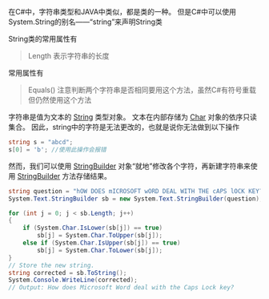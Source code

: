 在C#中，字符串类型和JAVA中类似，都是类的一种。
但是C#中可以使用System.String的别名——“string”来声明String类

String类的常用属性有
>Length    表示字符串的长度

常用属性有
>Equals() 注意判断两个字符串是否相同要用这个方法，虽然C#有符号重载但仍然使用这个方法

字符串是值为文本的 [String](https://learn.microsoft.com/zh-cn/dotnet/api/system.string) 类型对象。 文本在内部存储为 [Char](https://learn.microsoft.com/zh-cn/dotnet/api/system.char) 对象的依序只读集合。
因此，string中的字符是无法更改的，也就是说你无法做到以下操作
```C#
string s = "abcd";
s[0] = 'b'; //使用此操作会报错
```
然而，我们可以使用 [StringBuilder](https://learn.microsoft.com/zh-cn/dotnet/api/system.text.stringbuilder) 对象“就地”修改各个字符，再新建字符串来使用 [StringBuilder](https://learn.microsoft.com/zh-cn/dotnet/api/system.text.stringbuilder) 方法存储结果。
```C#
string question = "hOW DOES mICROSOFT wORD DEAL WITH THE cAPS lOCK KEY?";
System.Text.StringBuilder sb = new System.Text.StringBuilder(question);

for (int j = 0; j < sb.Length; j++)
{
    if (System.Char.IsLower(sb[j]) == true)
        sb[j] = System.Char.ToUpper(sb[j]);
    else if (System.Char.IsUpper(sb[j]) == true)
        sb[j] = System.Char.ToLower(sb[j]);
}
// Store the new string.
string corrected = sb.ToString();
System.Console.WriteLine(corrected);
// Output: How does Microsoft Word deal with the Caps Lock key?